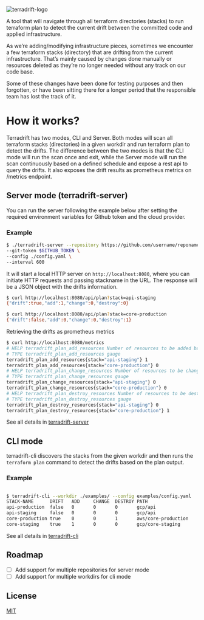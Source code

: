 ![terradrift-logo](https://user-images.githubusercontent.com/5733568/210888175-0b6d9e2a-e5fe-4e17-bf14-b6096705223a.png)

A tool that will navigate through all terraform directories (stacks) to run terraform plan to detect the current drift between the committed code and applied infrastructure.

As we’re adding/modifying infrastructure pieces, sometimes we encounter a few terraform stacks (directory) that are drifting from the current infrastructure. That’s mainly caused by changes done manually or resources deleted as they’re no longer needed without any track on our code base. 

Some of these changes have been done for testing purposes and then forgotten, or have been sitting there for a longer period that the responsible team has lost the track of it.

# How it works?
Terradrift has two modes, CLI and Server. Both modes will scan all terraform stacks (directories) in a given workdir and run terraform plan to detect the drifts. The difference between the two modes is that the CLI mode will run the scan once and exit, while the Server mode will run the scan continuously based on a defined schedule and expose a rest api to query the drifts. It also exposes the drift results as prometheus metrics on /metrics endpoint.

## Server mode (terradrift-server)
You can run the server following the example below after setting the required environment variables for Github token and the cloud provider.
### Example
```bash
$ ./terradrift-server --repository https://github.com/username/reponame \
--git-token $GITHUB_TOKEN \
--config ./config.yaml \
--interval 600 

```

It will start a local HTTP server on `http://localhost:8080`, where you can initiate HTTP requests and passing stackname in the URL. The response will be a JSON object with the drifts information.
```bash
$ curl http://localhost:8080/api/plan?stack=api-staging
{"drift":true,"add":1,"change":0,"destroy":0}

$ curl http://localhost:8080/api/plan?stack=core-production
{"drift":false,"add":0,"change":0,"destroy":1}
```

Retrieving the drifts as prometheus metrics
```bash
$ curl http://localhost:8080/metrics
# HELP terradrift_plan_add_resources Number of resources to be added based on tf plan
# TYPE terradrift_plan_add_resources gauge
terradrift_plan_add_resources{stack="api-staging"} 1
terradrift_plan_add_resources{stack="core-production"} 0
# HELP terradrift_plan_change_resources Number of resources to be changed based on tf plan
# TYPE terradrift_plan_change_resources gauge
terradrift_plan_change_resources{stack="api-staging"} 0
terradrift_plan_change_resources{stack="core-production"} 0
# HELP terradrift_plan_destroy_resources Number of resources to be destroyed based on tf plan
# TYPE terradrift_plan_destroy_resources gauge
terradrift_plan_destroy_resources{stack="api-staging"} 0
terradrift_plan_destroy_resources{stack="core-production"} 1
```
See all details in [terradrift-server](terradrift-server/README.md)

## CLI mode
terradrift-cli discovers the stacks from the given workdir and then runs the `terraform plan` command to detect the drifts based on the plan output.
### Example
```bash

$ terradrift-cli --workdir ./examples/ --config examples/config.yaml        
STACK-NAME      DRIFT   ADD     CHANGE  DESTROY PATH                    TF-VERSION 
api-production  false   0       0       0       gcp/api                 1.2.7     
api-staging     false   0       0       0       gcp/api                 1.2.7     
core-production true    0       0       1       aws/core-production     1.2.7     
core-staging    true    1       0       0       gcp/core-staging        1.0.6

```
See all details in [terradrift-cli](terradrift-cli/README.md)


## Roadmap
- [ ] Add support for multiple repositories for server mode
- [ ] Add support for multiple workdirs for cli mode

## License
[MIT](LICENSE)

